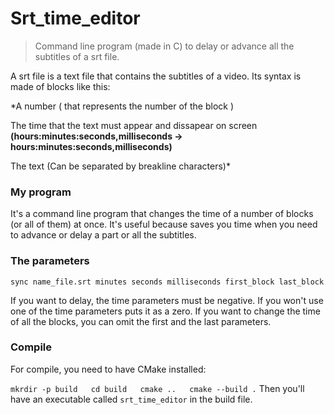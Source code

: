 # Srt_time_editor
> Command line program (made in C) to delay or advance all the subtitles of a srt file. 


   A srt file is a text file that contains the subtitles of a video. Its syntax is made of blocks like this:

*A number ( that represents the number of the block )

The time that the text must appear and dissapear on screen **(hours:minutes:seconds,milliseconds -> hours:minutes:seconds,milliseconds)**

The text (Can be separated by breakline characters)*


### My program 

   It's a command line program that changes the time of a number of blocks (or all of them) at once.
It's useful because saves you time when you need to advance or delay a part or all the subtitles. 

### The parameters

    sync name_file.srt minutes seconds milliseconds first_block last_block

   If you want to delay, the time parameters must be negative. If you won't use one of the time parameters puts it as a zero.
   If you want to change the time of all the blocks, you can omit the first and the last parameters.



### Compile

   For compile, you need to have CMake installed:  
   
   `
      mkrdir -p build  
      cd build  
      cmake ..  
      cmake --build .
   ` 
   Then you'll have an executable called `srt_time_editor` in the build file.

